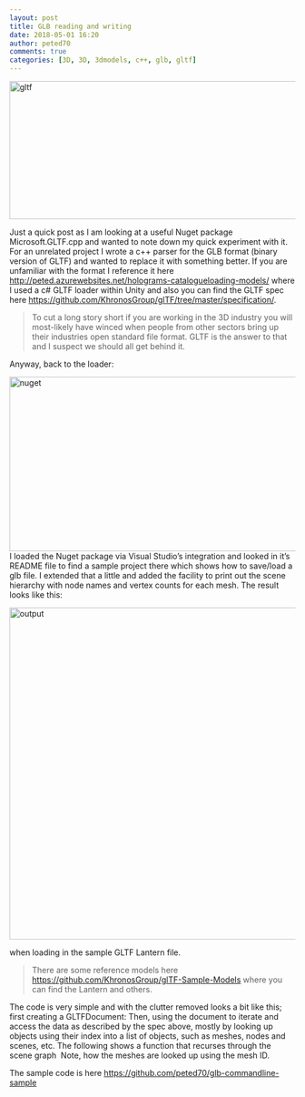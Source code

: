 ```yaml
---
layout: post
title: GLB reading and writing
date: 2018-05-01 16:20
author: peted70
comments: true
categories: [3D, 3D, 3dmodels, c++, glb, gltf]
---
```

<a href="http://peted.azurewebsites.net/wp-content/uploads/2018/05/gltf.png"><img style="display: inline; background-image: none;" title="gltf" src="http://peted.azurewebsites.net/wp-content/uploads/2018/05/gltf_thumb.png" alt="gltf" width="664" height="243" border="0" /></a>

Just a quick post as I am looking at a useful Nuget package Microsoft.GLTF.cpp and wanted to note down my quick experiment with it. For an unrelated project I wrote a c++ parser for the GLB format (binary version of GLTF) and wanted to replace it with something better. If you are unfamiliar with the format I reference it here <a title="http://peted.azurewebsites.net/holograms-catalogueloading-models/" href="http://peted.azurewebsites.net/holograms-catalogueloading-models/">http://peted.azurewebsites.net/holograms-catalogueloading-models/</a> where I used a c# GLTF loader within Unity and also you can find the GLTF spec here <a title="https://github.com/KhronosGroup/glTF/tree/master/specification/" href="https://github.com/KhronosGroup/glTF/tree/master/specification/">https://github.com/KhronosGroup/glTF/tree/master/specification/</a>.
<blockquote>To cut a long story short if you are working in the 3D industry you will most-likely have winced when people from other sectors bring up their industries open standard file format. GLTF is the answer to that and I suspect we should all get behind it.</blockquote>
Anyway, back to the loader:

<a href="http://peted.azurewebsites.net/wp-content/uploads/2018/05/nuget.png"><img style="display: inline; background-image: none;" title="nuget" src="http://peted.azurewebsites.net/wp-content/uploads/2018/05/nuget_thumb.png" alt="nuget" width="670" height="307" border="0" /></a> I loaded the Nuget package via Visual Studio’s integration and looked in it’s README file to find a sample project there which shows how to save/load a glb file. I extended that a little and added the facility to print out the scene hierarchy with node names and vertex counts for each mesh. The result looks like this:

<a href="http://peted.azurewebsites.net/wp-content/uploads/2018/05/output.png"><img style="display: inline; background-image: none;" title="output" src="http://peted.azurewebsites.net/wp-content/uploads/2018/05/output_thumb.png" alt="output" width="667" height="584" border="0" /></a>

when loading in the sample GLTF Lantern file.
<blockquote>There are some reference models here <a title="https://github.com/KhronosGroup/glTF-Sample-Models" href="https://github.com/KhronosGroup/glTF-Sample-Models">https://github.com/KhronosGroup/glTF-Sample-Models</a> where you can find the Lantern and others.</blockquote>
The code is very simple and with the clutter removed looks a bit like this; first creating a GLTFDocument:

<script src="https://gist.github.com/peted70/3c6da290e0b21c9e2557b107804c201e.js"></script>Then, using the document to iterate and access the data as described by the spec above, mostly by looking up objects using their index into a list of objects, such as meshes, nodes and scenes, etc. The following shows a function that recurses through the scene graph  Note, how the meshes are looked up using the mesh ID.

The sample code is here <a title="https://github.com/peted70/glb-commandline-sample" href="https://github.com/peted70/glb-commandline-sample">https://github.com/peted70/glb-commandline-sample</a>

<script src="https://gist.github.com/peted70/c1f75eaef31e0542361af0685ae98c7f.js"></script>
